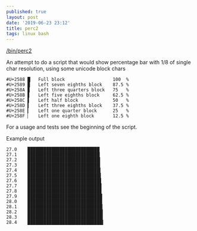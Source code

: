 ```yaml
---
published: true
layout: post
date: '2019-06-23 23:12'
title: perc2
tags: linux bash 
---
```

[/bin/perc2](https://raw.githubusercontent.com/brontosaurusrex/stretchbang/master/bin/perc2)

An attempt to do a script that would show percentage bar with 1/8 of single char resolution, using some unicode block chars

    #U+2588	█	Full block                  100  %
    #U+2589	▉	Left seven eighths block    87.5 %
    #U+258A	▊	Left three quarters block   75   %
    #U+258B	▋	Left five eighths block     62.5 %  
    #U+258C	▌	Left half block             50   %
    #U+258D	▍	Left three eighths block    37.5 %
    #U+258E	▎	Left one quarter block      25   %
    #U+258F	▏	Left one eighth block       12.5 %

For a usage and tests see the beginning of the script.

Example output

    27.0	███████████████████████████
    27.1	███████████████████████████▏
    27.2	███████████████████████████▎
    27.3	███████████████████████████▎
    27.4	███████████████████████████▍
    27.5	███████████████████████████▌
    27.6	███████████████████████████▋
    27.7	███████████████████████████▊
    27.8	███████████████████████████▊
    27.9	████████████████████████████
    28.0	████████████████████████████
    28.1	████████████████████████████▏
    28.2	████████████████████████████▎
    28.3	████████████████████████████▎
    28.4	████████████████████████████▍
